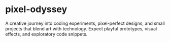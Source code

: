 # pixel-odyssey
A creative journey into coding experiments, pixel-perfect designs, and small projects that blend art with technology. Expect playful prototypes, visual effects, and exploratory code snippets.
